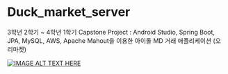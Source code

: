# Duck_market_server
3학년 2학기 ~ 4학년 1학기 Capstone Project : Android Studio, Spring Boot, JPA, MySQL, AWS, Apache Mahout을 이용한 아이돌 MD 거래 애플리케이션 (오리마켓)

[![IMAGE ALT TEXT HERE](https://img.youtube.com/vi/Q1Cr_VBM8bA/0.jpg)](https://www.youtube.com/watch?v=Q1Cr_VBM8bA)
